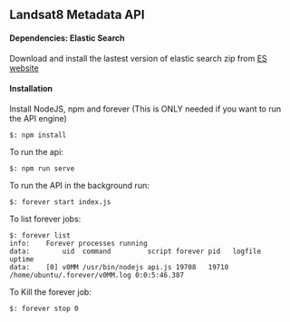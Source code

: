 ## Landsat8 Metadata API

#### Dependencies: Elastic Search

Download and install the lastest version of elastic search zip from [ES website](http://www.elasticsearch.org/download/)

#### Installation

Install NodeJS, npm and forever (This is ONLY needed if you want to run the API engine)

    $: npm install

To run the api:

    $: npm run serve

To run the API in the background run:

    $: forever start index.js

To list forever jobs:

    $: forever list
    info:    Forever processes running
    data:        uid  command         script forever pid   logfile                        uptime
    data:    [0] v0MM /usr/bin/nodejs api.js 19708   19710 /home/ubuntu/.forever/v0MM.log 0:0:5:46.387

To Kill the forever job:

    $: forever stop 0

